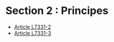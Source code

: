 # Section 2 : Principes

* [Article L7331-2](./LEGIARTI000029317521.md)
* [Article L7331-3](./LEGIARTI000029317523.md)
